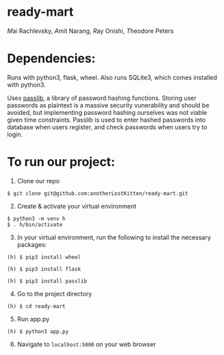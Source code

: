 # ready-mart 
*M*ai Rachlevsky, *A*mit Narang, *R*ay Onishi, *T*heodore Peters 

# Dependencies: 
Runs with python3, flask, wheel.
Also runs SQLite3, which comes installed with python3.

Uses [passlib](https://passlib.readthedocs.io/en/stable/ "passlib documentation"), a library of password hashing functions.
Storing user passwords as plaintext is a massive security vunerability and should be avoided, but implementing password hashing ourselves was not viable given time constraints. Passlib is used to enter hashed passwords into database when users register, and check passwords when users try to login.

# To run our project:
1. Clone our repo
```
$ git clone git@github.com:anotherLostKitten/ready-mart.git 
```
2. Create & activate your virtual environment
```
$ python3 -m venv h
$ . h/bin/activate
```
3. In your virtual environment, run the following to install the necessary packages:
```
(h) $ pip3 install wheel

(h) $ pip3 install flask

(h) $ pip3 install passlib
```
4. Go to the project directory
```
(h) $ cd ready-mart
```
5. Run app.py
```
(h) $ python3 app.py 
```
6. Navigate to `localhost:5000` on your web browser
